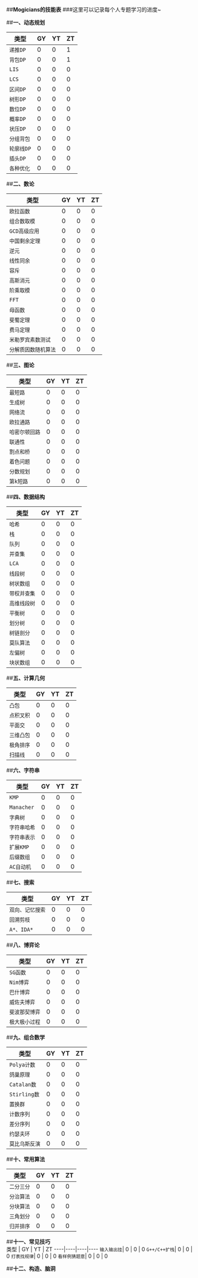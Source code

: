 ##**Mogicians的技能表**
###这里可以记录每个人专题学习的进度~

##**一、动态规划**	

类型 | GY | YT | ZT
----|----|----|----
`递推DP` | 0 | 0 | 1
`背包DP` | 0 | 0 | 1
`LIS` | 0 | 0 | 0
`LCS` | 0 | 0 | 0
`区间DP` | 0 | 0 | 0
`树形DP` | 0 | 0 | 0
`数位DP` | 0 | 0 | 0
`概率DP` | 0 | 0 | 0
`状压DP` | 0 | 0 | 0
`分组背包` | 0 | 0 | 0
`轮廓线DP` | 0 | 0 | 0
`插头DP` | 0 | 0 | 0
`各种优化`| 0 | 0 | 0




##**二、数论**	

类型 | GY | YT | ZT
----|----|----|----
`欧拉函数` | 0 | 0 | 0
`组合数取模` | 0 | 0 | 0
`GCD高级应用`| 0 | 0 | 0
`中国剩余定理`| 0 | 0 | 0
`逆元`| 0 | 0 | 0
`线性同余`| 0 | 0 | 0
`容斥`| 0 | 0 | 0
`高斯消元`| 0 | 0 | 0
`阶乘取模`| 0 | 0 | 0
`FFT `| 0 | 0 | 0
`母函数`| 0 | 0 | 0
`斐蜀定理`| 0 | 0 | 0
`费马定理`| 0 | 0 | 0
`米勒罗宾素数测试`| 0 | 0 | 0
`分解质因数随机算法`| 0 | 0 | 0

##**三、图论**	

类型 | GY | YT | ZT
----|----|----|----
`最短路`| 0 | 0 | 0
`生成树`| 0 | 0 | 0
`网络流`| 0 | 0 | 0
`欧拉通路`| 0 | 0 | 0
`哈密尔顿回路`| 0 | 0 | 0
`联通性`| 0 | 0 | 0
`割点和桥`| 0 | 0 | 0
`着色问题`| 0 | 0 | 0
`分数规划`| 0 | 0 | 0
`第k短路`| 0 | 0 | 0

##**四、数据结构**	

类型 | GY | YT | ZT
----|----|----|----
`哈希` | 0 | 0 | 0
`栈` | 0 | 0 | 0
`队列`| 0 | 0 | 0
`并查集`| 0 | 0 | 0
`LCA`| 0 | 0 | 0
`线段树`| 0 | 0 | 0
`树状数组`| 0 | 0 | 0
`带权并查集`| 0 | 0 | 0
`高维线段树`| 0 | 0 | 0
`平衡树`| 0 | 0 | 0
`划分树`| 0 | 0 | 0
`树链剖分`| 0 | 0 | 0
`莫队算法`| 0 | 0 | 0
`左偏树`| 0 | 0 | 0
`块状数组`| 0 | 0 | 0


##**五、计算几何**	

类型 | GY | YT | ZT
----|----|----|----
`凸包`| 0 | 0 | 0
`点积叉积`| 0 | 0 | 0
`平面交`| 0 | 0 | 0
`三维凸包`| 0 | 0 | 0
`极角排序`| 0 | 0 | 0
`扫描线`| 0 | 0 | 0

##**六、字符串**	

类型 | GY | YT | ZT
----|----|----|----
`KMP`| 0 | 0 | 0
`Manacher`| 0 | 0 | 0
`字典树`| 0 | 0 | 0
`字符串哈希`| 0 | 0 | 0
`字符串表示`| 0 | 0 | 0
`扩展KMP`| 0 | 0 | 0
`后缀数组`| 0 | 0 | 0
`AC自动机`| 0 | 0 | 0

##**七、搜索**	

类型 | GY | YT | ZT
----|----|----|----
`双向、记忆搜索`| 0 | 0 | 0
`回溯剪枝`| 0 | 0 | 0
`A*、IDA*`| 0 | 0 | 0

##**八、博弈论**	

类型 | GY | YT | ZT
----|----|----|----
`SG函数`| 0 | 0 | 0
`Nim博弈`| 0 | 0 | 0
`巴什博弈`| 0 | 0 | 0
`威佐夫博弈`| 0 | 0 | 0
`斐波那契博弈`| 0 | 0 | 0
`极大极小过程`| 0 | 0 | 0

##**九、组合数学**	

类型 | GY | YT | ZT
----|----|----|----
`Polya计数`| 0 | 0 | 0
`鸽巢原理`| 0 | 0 | 0
`Catalan数`| 0 | 0 | 0
`Stirling数`| 0 | 0 | 0
`置换群`| 0 | 0 | 0
`计数序列`| 0 | 0 | 0
`差分序列`| 0 | 0 | 0
`约瑟夫环`| 0 | 0 | 0
`莫比乌斯反演`| 0 | 0 | 0

##**十、常用算法**	

类型 | GY | YT | ZT
----|----|----|----
`二分三分`| 0 | 0 | 0
`分治算法`| 0 | 0 | 0
`分块算法`| 0 | 0 | 0
`三角划分`| 0 | 0 | 0
`归并排序`| 0 | 0 | 0

##**十一、常见技巧**	
类型 | GY | YT | ZT
----|----|----|----
`输入输出挂`| 0 | 0 | 0
`G++/C++扩栈`| 0 | 0 | 0
`打表找规律`| 0 | 0 | 0
`看样例猜题意`| 0 | 0 | 0

##**十二、构造、脑洞**	
